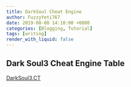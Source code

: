 ```yaml
---
title: DarkSoul Cheat Engine
author: FuzzyYeti767
date: 2019-08-08 14:10:00 +0800
categories: [Blogging, Tutorial]
tags: [writing]
render_with_liquid: false
---
```


## Dark Soul3 Cheat Engine Table



[DarkSoul3.CT](/assets/CheatEngineTable/DarkSoulsIII.CT)
